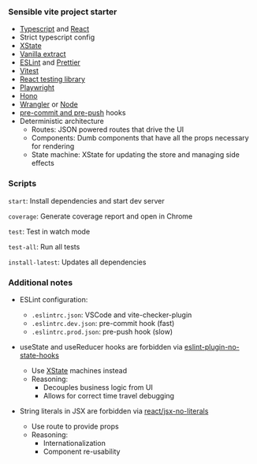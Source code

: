 ### Sensible vite project starter

- [Typescript](https://github.com/microsoft/TypeScript) and [React](https://github.com/facebook/react)
- Strict typescript config
- [XState](https://xstate.js.org/docs/)
- [Vanilla extract](https://vanilla-extract.style)
- [ESLint](https://github.com/eslint/eslint) and [Prettier](https://github.com/prettier/prettier)
- [Vitest](https://vitest.dev)
- [React testing library](https://github.com/testing-library/react-testing-library)
- [Playwright](https://playwright.dev)
- [Hono](https://github.com/honojs/hono)
- [Wrangler](https://github.com/cloudflare/wrangler2) or [Node](https://nodejs.dev)
- [pre-commit and pre-push](https://github.com/toplenboren/simple-git-hooks) hooks
- Deterministic architecture
  - Routes: JSON powered routes that drive the UI
  - Components: Dumb components that have all the props necessary for rendering
  - State machine: XState for updating the store and managing side effects

### Scripts

`start`: Install dependencies and start dev server

`coverage`: Generate coverage report and open in Chrome

`test`: Test in watch mode

`test-all`: Run all tests

`install-latest`: Updates all dependencies

### Additional notes

- ESLint configuration:

  - `.eslintrc.json`: VSCode and vite-checker-plugin
  - `.eslintrc.dev.json`: pre-commit hook (fast)
  - `.eslintrc.prod.json`: pre-push hook (slow)

- useState and useReducer hooks are forbidden via [eslint-plugin-no-state-hooks](https://github.com/gkiely/eslint-plugin-no-state-hooks)

  - Use [XState](https://xstate.js.org/docs/) machines instead
  - Reasoning:
    - Decouples business logic from UI
    - Allows for correct time travel debugging

- String literals in JSX are forbidden via [react/jsx-no-literals](https://github.com/jsx-eslint/eslint-plugin-react/blob/master/docs/rules/jsx-no-literals.md)
  - Use route to provide props
  - Reasoning:
    - Internationalization
    - Component re-usability
